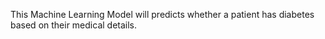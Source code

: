 This Machine Learning Model will predicts whether a patient has diabetes based on their medical details.
